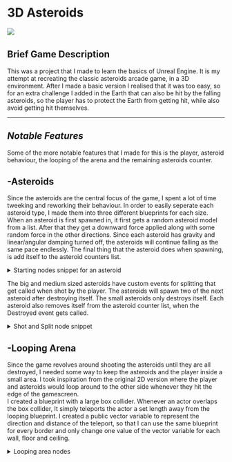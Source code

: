 # 3D Asteroids
![](https://github.com/AxelRK32/Portfolio/blob/main/3DAsteroids/Images/asteroidsGameplay.gif)

## Brief Game Description
This was a project that I made to learn the basics of Unreal Engine. It is my attempt at recreating the classic asteroids arcade game, in a 3D environment. After I made a basic version I realised that it was too easy, so for an extra challenge I added in the Earth that can also be hit by the falling asteroids, so the player has to protect the Earth from getting hit, while also avoid getting hit themselves. 

---

## _Notable Features_
Some of the more notable features that I made for this is the player, asteroid behaviour, the looping of the arena and the remaining asteroids counter. 

## -Asteroids
Since the asteroids are the central focus of the game, I spent a lot of time tweeking and reworking their behaviour. In order to easily seperate each asteroid type, I made them into three different blueprints for each size. When an asteroid is first spawned in, it first gets a random asteroid model from a list. After that they get a downward force applied along with some random force in the other directions. Since each asteroid has gravity and linear/angular damping turned off, the asteroids will continue falling as the same pace endlessly. The final thing that the asteroid does when spawning, is add itself to the asteroid counters list.  

<details>
  <summary>Starting nodes snippet for an asteroid</summary>
  <img src="https://github.com/AxelRK32/Portfolio/blob/main/3DAsteroids/Images/FFffdd4.png?raw=true" width=800/>
</details>

The big and medium sized asteroids have custom events for splitting that get called when shot by the player. The asteroids will spawn two of the next asteroid after destroying itself. The small asteroids only destroys itself. Each asteroid also removes itself from the asteroid counter list, when the Destroyed event gets called. 

<details>
  <summary>Shot and Split node snippet</summary>
  <img src="https://github.com/AxelRK32/Portfolio/blob/main/3DAsteroids/Images/UjhjHJ45.png?raw=true" width=800/>
</details>

## -Looping Arena
Since the game revolves around shooting the asteroids until they are all destroyed, I needed some way to keep the asteroids and the player inside a small area. I took inspiration from the original 2D version where the player and asteroids would loop around to the other side whenever they hit the edge of the gamescreen.  
I created a blueprint with a large box collider. Whenever an actor overlaps the box collider, It simply teleports the actor a set length away from the looping blueprint.
I created a public vector variable to represent the direction and distance of the teleport, so that I can use the same blueprint for every border and only change one value of the vector variable for each wall, floor and ceiling. 

<details>
  <summary>Looping area nodes</summary>
  <img src="https://github.com/AxelRK32/Portfolio/blob/main/3DAsteroids/Images/S43FDgfs.png?raw=true" width=800/>
</details>
